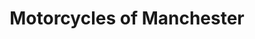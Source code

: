 ---
title: "Motorcycles of Manchester"
url: /manchester/motorcycles-of-manchester/
shop: Motorrad
---